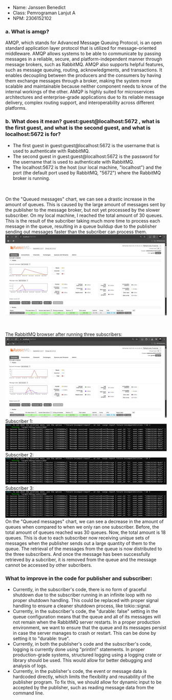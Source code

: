 - Name: Janssen Benedict
- Class: Pemrograman Lanjut A
- NPM: 2306152102

### a. What is amqp?
AMQP, which stands for Advanced Message Queuing Protocol, is an open standard application layer protocol that is utilized for message-oriented middleware. AMQP allows systems to be able to communicate by passing messages in a reliable, secure, and platform-independent manner through message brokers, such as RabbitMQ. AMQP also supports helpful features, such as message queuing, routing, acknowledgments, and transactions. It enables decoupling between the producers and the consumers by having them exchange messages through a broker, making the system more scalable and maintainable because neither component needs to know of the internal workings of the other. AMQP is highly suited for microservices architectures and enterprise-grade applications due to its reliable message delivery, complex routing support, and interoperability across different platforms.

### b. What does it mean? guest:guest@localhost:5672 , what is the first guest, and what is the second guest, and what is localhost:5672 is for?
- The first guest in guest:guest@localhost:5672 is the username that is used to authenticate with RabbitMQ.
- The second guest in guest:guest@localhost:5672 is the password for the username that is used to authenticate with RabbitMQ.
- The localhost:5672 is the host (our local machine, "localhost") and the port (the default port used by RabbitMQ, "5672") where the RabbitMQ broker is running.

<br><br>On the "Queued messages" chart, we can see a drastic increase in the amount of queues. This is caused by the large amount of messages sent by the publisher to the message broker, but not yet processed by the slower subscriber. On my local machine, I reached the total amount of 30 queues. This is the result of the subcriber taking much more time to process each message in the queue, resulting in a queue buildup due to the publisher sending out messages faster than the subcriber can process them.
![alt text](ScreenshotSubscriber1.png)

<br><br>The RabbitMQ browser after running three subscribers:
![alt text](ScreenshotSubscriber2.png)
Subscriber 1:
![alt text](ScreenshotSubscriber3.png)
Subscriber 2:
![alt text](ScreenshotSubscriber4.png)
Subscriber 3:
![alt text](ScreenshotSubscriber5.png)
On the "Queued messages" chart, we can see a decrease in the amount of queues when compared to when we only ran one subscriber. Before, the total amount of queues reached was 30 queues. Now, the total amount is 18 queues. This is due to each subscriber now receiving unique sets of messages when the publisher sends out a large quantity of them to the queue. The retrieval of the messages from the queue is now distributed to the three subscribers. And once the message has been successfully retrieved by a subcriber, it is removed from the queue and the message cannot be accessed by other subcribers.

### What to improve in the code for publisher and subscriber:
- Currently, in the subscriber's code, there is no form of graceful shutdown due to the subscriber running in an infinite loop with no proper shutdown handling. This could be replaced with proper signal handling to ensure a cleaner shutdown process, like tokio::signal.
- Currently, in the subscriber's code, the "durable: false" setting in the queue configuration means that the queue and all of its messages will not remain when the RabbitMQ server restarts. In a proper production environment, we want to ensure that the queue and its messages persist in case the server manages to crash or restart. This can be done by setting it to "durable: true".
- Currently, in both the publisher's code and the subscriber's code, logging is currently done using "println!" statements. In proper production-grade systems, structured logging using a logging crate or library should be used. This would allow for better debugging and analysis of logs.
- Currently, in the publisher's code, the event or message data is hardcoded directly, which limits the flexibility and reusability of the publisher program. To fix this, we should allow for dynamic input to be accepted by the publisher, such as reading message data from the command line.